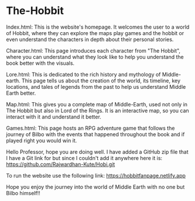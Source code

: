 # The-Hobbit

Index.html: This is the website's homepage. It welcomes the user to a world of Hobbit, where they can explore the maps play
games and the hobbit or even understand the characters in depth about their personal stories.

Character.html: This page introduces each character from "The Hobbit", where you can understand what they look like to help you understand the book better with the visuals.

Lore.html: This is dedicated to the rich history and mythology of Middle-earth. This page tells us about the creation of the world, its timeline, key locations, and tales of legends from the past to help us understand Middle Earth better.

Map.html: This gives you a complete map of Middle-Earth, used not only in The Hobbit but also in Lord of the Rings. It is an interactive map, so you can interact with it and understand it better.

Games.html: This page hosts an RPG adventure game that follows the journey of Bilbo with the events that happened throughout the book and if played right you would win it.

Hello Professor, hope you are doing well. I have added a GitHub zip file that I have a Git link for but since I couldn't add it anywhere here it is:
https://github.com/Rajwardhan-Kute/Hobi.git

To run the website use the following link:
https://hobbitfanpage.netlify.app

Hope you enjoy the journey into the world of Middle Earth with no one but Bilbo himself!!
